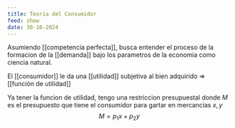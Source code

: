```yaml
---
title: Teoria del Consumidor
feed: show
date: 30-10-2024
---
```

Asumiendo [[competencia perfecta]], busca entender el proceso de la formacion de la [[demanda]] bajo los parametros de la economia como ciencia natural.

El [[consumidor]] le da una [[utilidad]] subjetiva al bien adquirido => [[función de utilidad]] 

Ya tener la funcion de utilidad, tengo una restriccion presupuestal donde $M$ es el presupuesto que tiene el consumidor para gartar en mercancias $x,y$ 
$$M=p_1 x + p_2 y$$


